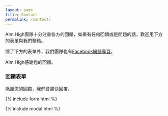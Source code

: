 ```yaml
---
layout: page
title: Contact
permalink: /contact/
---
```


AIm High團隊十分注重各方的回饋，如果有任何回饋或是問題的話，歡迎用下方的表單與我們聯絡。

除了下方的表單外，我們團隊也有[Facebook紛絲專頁](https://www.facebook.com/AImHighworkwithAI)。

AIm High感謝您的回饋。

### 回饋表單

感謝您的回饋，我們會盡快回覆。

{% include form.html %}

{% include modal.html %}
